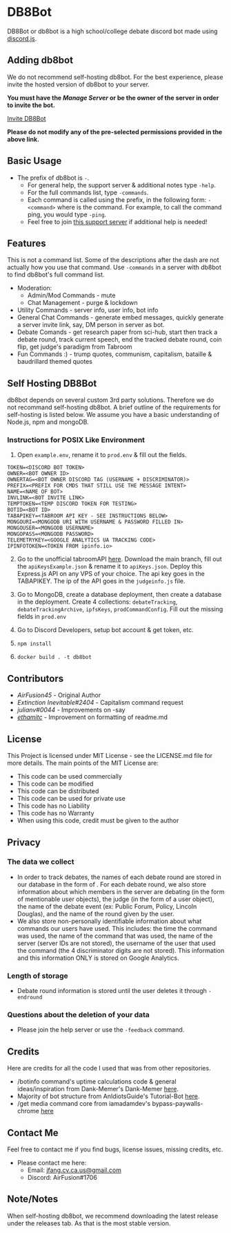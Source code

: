# DB8Bot
DB8Bot or db8bot is a high school/college debate discord bot made using [discord.js](https://discord.js.org/).

<!-- [![db8bot's Widget](https://api.botlist.space/widget/689368779305779204/5 "db8bot's Widget")](https://botlist.space/bot/689368779305779204?utm_source=bls&utm_medium=widget&utm_campaign=689368779305779204) -->

<!-- [![db8bot's Widget] (https://arcane-botcenter.xyz/api/widget/689368779305779204.svg) "db8bot's Widget")](https://arcane-botcenter.xyz/bot/689368779305779204) -->

<!-- [![MBL](https://mythicalbots.xyz/bot/689368779305779204/embed?q=dark/ )](https://mythicalbots.xyz/bot/689368779305779204) -->

<!-- [![Discord Bots](https://top.gg/api/widget/689368779305779204.svg)](https://top.gg/bot/689368779305779204) -->

## Adding db8bot
We do not recommend self-hosting db8bot. For the best experience, please invite the hosted version of db8bot to your server.

**You must have the *Manage Server* or be the owner of the server in order to invite the bot.**

[Invite DB8Bot](https://discord.com/oauth2/authorize?client_id=689368779305779204&permissions=310647056497&scope=bot%20applications.commands)

**Please do not modify any of the pre-selected permissions provided in the above link.**

## Basic Usage

* The prefix of db8bot is `-`.
    * For general help, the support server & additional notes type `-help`.
    * For the full commands list, type `-commands`.
    * Each command is called using the prefix, in the following form: `-<command>` where <command> is the command. For example, to call the command ping, you would type `-ping`.
    * Feel free to join [this support server](https://discord.gg/rEQc7C7) if additional help is needed!

## Features

This is not a command list. Some of the descriptions after the dash are not actually how you use that command. Use `-commands` in a server with db8bot to find db8bot's full command list.
  * Moderation:
    * Admin/Mod Commands - mute
    * Chat Management - purge & lockdown
  * Utility Commands - server info, user info, bot info 
  * General Chat Commands - generate embed messages, quickly generate a server invite link, say, DM person in server as bot.
  * Debate Comands - get research paper from sci-hub, start then track a debate round, track current speech, end the tracked debate round, coin flip, get judge's paradigm from Tabroom
  * Fun Commands :) - trump quotes, communism, capitalism, bataille & baudrillard themed quotes

## Self Hosting DB8Bot
db8bot depends on several custom 3rd party solutions. Therefore we do not recommand self-hosting db8bot. A brief outline of the requirements for self-hosting is listed below. We assume you have a basic understanding of Node.js, npm and mongoDB.

### Instructions for POSIX Like Environment
  1. Open `example.env`, rename it to `prod.env` & fill out the fields.
  ```
  TOKEN=<DISCORD BOT TOKEN>
  OWNER=<BOT OWNER ID>
  OWNERTAG=<BOT OWNER DISCORD TAG (USERNAME + DISCRIMINATOR)>
  PREFIX=<PREFIX FOR CMDS THAT STILL USE THE MESSAGE INTENT>
  NAME=<NAME OF BOT>
  INVLINK=<BOT INVITE LINK>
  TEMPTOKEN=<TEMP DISCORD TOKEN FOR TESTING>
  BOTID=<BOT ID>
  TABAPIKEY=<TABROOM API KEY - SEE INSTRUCTIONS BELOW>
  MONGOURI=<MONGODB URI WITH USERNAME & PASSWORD FILLED IN>
  MONGOUSER=<MONGODB USERNAME>
  MONGOPASS=<MONGODB PASSWORD>
  TELEMETRYKEY=<GOOGLE ANALYTICS UA TRACKING CODE>
  IPINFOTOKEN=<TOKEN FROM ipinfo.io>
  ```
  2. Go to the unofficial tabroomAPI [here](https://github.com/AirFusion45/tabroomAPI). Download the main branch, fill out the `apiKeysExample.json` & rename it to `apiKeys.json`. Deploy this Express.js API on any VPS of your choice. The api key goes in the TABAPIKEY. The ip of the API goes in the `judgeinfo.js` file.

  3. Go to MongoDB, create a database deployment, then create a database in the deployment. Create 4 collections: `debateTracking`, `debateTrackingArchive`, `ipfsKeys`, `prodCommandConfig`. Fill out the missing fields in `prod.env`

  4. Go to Discord Developers, setup bot account & get token, etc.

  5. `npm install`

  6. `docker build . -t db8bot`

## Contributors

* *AirFusion45* - Original Author
* *Extinction Inevitable#2404* - Capitalism command request
* *julianv#0044* - Improvements on -say
* [*ethamitc*](https://github.com/ethamitc) - Improvement on formatting of readme.md

## License 
This Project is licensed under MIT License - see the LICENSE.md file for more details. The main points of the MIT License are:
  
  * This code can be used commercially
  * This code can be modified
  * This code can be distributed
  * This code can be used for private use
  * This code has no Liability
  * This code has no Warranty
  * When using this code, credit must be given to the author

## Privacy

  ### The data we collect
  * In order to track debates, the names of each debate round are stored in our database in the form of <server id><name of the round given by the user>. For each debate round, we also store information about which members in the server are debating (in the form of mentionable user objects), the judge (in the form of a user object), the name of the debate event (ex: Public Forum, Policy, Lincoln Douglas), and the name of the round given by the user.
  * We also store non-personally identifiable information about what commands our users have used. This includes: the time the command was used, the name of the command that was used, the name of the server (server IDs are not stored), the username of the user that used the command (the 4 discriminator digits are not stored). This information and this information ONLY is stored on Google Analytics.

  ### Length of storage
  * Debate round information is stored until the user deletes it through `-endround` 

  ### Questions about the deletion of your data
  * Please join the help server or use the `-feedback` command.

## Credits
Here are credits for all the code I used that was from other repositories.
  * /botinfo command's uptime calculations code & general ideas/inspiration from Dank-Memer's Dank-Memer [here](https://github.com/Dank-Memer/Dank-Memer).
  * Majority of bot structure from AnIdiotsGuide's Tutorial-Bot [here](https://github.com/AnIdiotsGuide/Tutorial-Bot).
  * /get media command core from iamadamdev's bypass-paywalls-chrome [here](https://github.com/iamadamdev/bypass-paywalls-chrome/)

## Contact Me
Feel free to contact me if you find bugs, license issues, missing credits, etc.

  * Please contact me here:
    * Email: jfang.cv.ca.us@gmail.com
    * Discord: AirFusion#1706

## Note/Notes 
  When self-hosting db8bot, we recommend downloading the latest release under the releases tab. As that is the most stable version.

